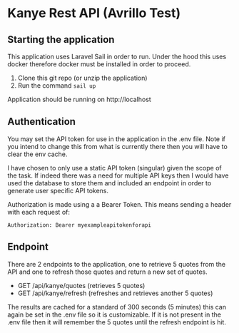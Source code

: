# Kanye Rest API (Avrillo Test)

## Starting the application
This application uses Laravel Sail in order to run. Under the hood this uses docker therefore docker must be installed in order to proceed.

1. Clone this git repo (or unzip the application)
2. Run the command ```sail up```

Application should be running on http://localhost

## Authentication
You may set the API token for use in the application in the .env file. Note if you intend to change this from what is currently there then you will have to clear the env cache.

I have chosen to only use a static API token (singular) given the scope of the task. If indeed there was a need for multiple API keys then I would have used the database to store them and included an endpoint in order to generate user specific API tokens.

Authorization is made using a a Bearer Token. This means sending a header with each request of:

```Authorization: Bearer myexampleapitokenforapi```

## Endpoint
There are 2 endpoints to the application, one to retrieve 5 quotes from the API and one to refresh those quotes and return a new set of quotes.

- GET /api/kanye/quotes (retrieves 5 quotes)
- GET /api/kanye/refresh (refreshes and retrieves another 5 quotes)

The results are cached for a standard of 300 seconds (5 minutes) this can again be set in the .env file so it is customizable. If it is not present in the .env file then it will remember the 5 quotes until the refresh endpoint is hit.